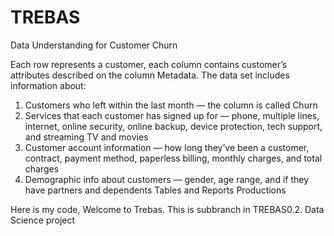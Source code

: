 # TREBAS

Data Understanding for Customer Churn 

Each row represents a customer, each column contains customer’s attributes described on the column Metadata. The data set includes information about:

1. Customers who left within the last month — the column is called Churn
2. Services that each customer has signed up for — phone, multiple lines, internet, online security, online backup, device protection, tech support, and streaming TV and movies
3. Customer account information — how long they’ve been a customer, contract, payment method, paperless billing, monthly charges, and total charges
4. Demographic info about customers — gender, age range, and if they have partners and dependents
Tables and Reports Productions


Here is my code, Welcome to Trebas. This is subbranch in TREBAS0.2.
Data Science project 
